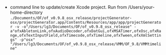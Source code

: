 - command line to update/create Xcode project. Run from /Users/your-home-directory
`./Documents/OF/of_v0.9.8_osx_release/projectGenerator-osx/projectGenerator.app/Contents/Resources/app/app/projectGenerator -v -o"/Users/lg3/Documents/OF/of_v0.9.8_osx_release" -a"ofxAbletonLink,ofxAudioDecoder,ofxDatGui,ofxMSATimer,ofxOsc,ofxRange,ofxTextInputField,ofxTimecode,ofxTimeline,ofxTween,ofxXmlSettings" -p"osx" "/Users/lg3/Documents/OF/of_v0.9.8_osx_release/VMM/OF_9.8/VMMtimeline"`